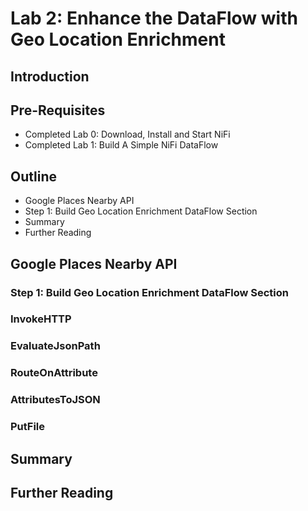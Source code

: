 # Lab 2: Enhance the DataFlow with Geo Location Enrichment

## Introduction

## Pre-Requisites
- Completed Lab 0: Download, Install and Start NiFi
- Completed Lab 1: Build A Simple NiFi DataFlow

## Outline
- Google Places Nearby API
- Step 1: Build Geo Location Enrichment DataFlow Section
- Summary
- Further Reading

## Google Places Nearby API

### Step 1: Build Geo Location Enrichment DataFlow Section

### InvokeHTTP

### EvaluateJsonPath

### RouteOnAttribute

### AttributesToJSON

### PutFile

## Summary

## Further Reading
